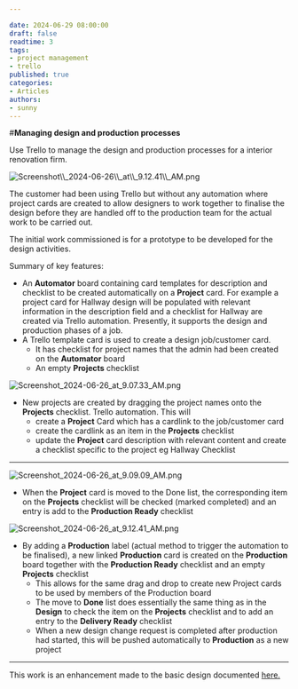 ```yaml
---

date: 2024-06-29 08:00:00
draft: false
readtime: 3
tags:
- project management
- trello
published: true
categories:
- Articles
authors:
- sunny
---
```


\#**Managing design and production processes**

Use Trello to manage the design and production processes for a interior renovation firm.

![Screenshot\\\\\_2024-06-26\\\\\_at\\\\\_9.12.41\\\\\_AM.png](https://trello.com/1/cards/66544449abea82232e6b06ba/attachments/667b6b2a4c4c27f3f914e5b4/download/Screenshot_2024-06-26_at_9.12.41_AM.png)

<!-- more -->

The customer had been using Trello but without any automation where project cards are created to allow designers to work together to finalise the design before they are handled off to the production team for the actual work to be carried out.

The initial work commissioned is for a prototype to be developed for the design activities.

Summary of key features:

- An **Automator** board containing card templates for description and checklist to be created automatically on a **Project** card. For example a project card for Hallway design  will be populated with relevant information in the description field and a checklist for Hallway  are created via Trello automation. Presently, it supports the design and production phases of a job.
- A Trello template card is used to create a design job/customer card.
  - It has checklist for project names that the admin had been created on the **Automator** board
  - An empty **Projects** checklist

![Screenshot\_2024-06-26\_at\_9.07.33\_AM.png](https://trello.com/1/cards/66544449abea82232e6b06ba/attachments/667b6b606034e93c7249e89a/download/Screenshot_2024-06-26_at_9.07.33_AM.png)

- New projects are created by dragging the project names onto the **Projects** checklist. Trello automation. This will
  - create a **Project** Card which has a cardlink to the job/customer card
  - create the cardlink as an item in the **Projects** checklist
  - update the **Project** card description with relevant content and create a checklist specific to the project eg Hallway Checklist

---

![Screenshot\_2024-06-26\_at\_9.09.09\_AM.png](https://trello.com/1/cards/66544449abea82232e6b06ba/attachments/667b6b8d6d95274bcc00427f/download/Screenshot_2024-06-26_at_9.09.09_AM.png)

- When the **Project** card is moved to the Done list, the corresponding item on the **Projects** checklist will be checked (marked completed) and an entry is add to the **Production Ready** checklist

![Screenshot\_2024-06-26\_at\_9.12.41\_AM.png](https://trello.com/1/cards/66544449abea82232e6b06ba/attachments/667b6b2a4c4c27f3f914e5b4/download/Screenshot_2024-06-26_at_9.12.41_AM.png)

- By adding a **Production** label (actual method to trigger the automation to be finalised), a new linked **Production** card is created on the **Production** board together with the **Production Ready** checklist and an empty **Projects** checklist
  - This allows for the same drag and drop to create new Project cards to be used by members of the Production board
  - The move to **Done** list does essentially the same thing as in the **Design** to check the item on the **Projects** checklist and to add an entry to the **Delivery Ready** checklist
  - When a new design change request is completed after production had started, this will be pushed automatically to **Production** as a new project

---

This work is an enhancement made to the basic design documented [here.](https://newblogdoc-1-l0174261.deta.app/posts/coordinate-work-and-receive-completion-status-in-trello/ "‌")